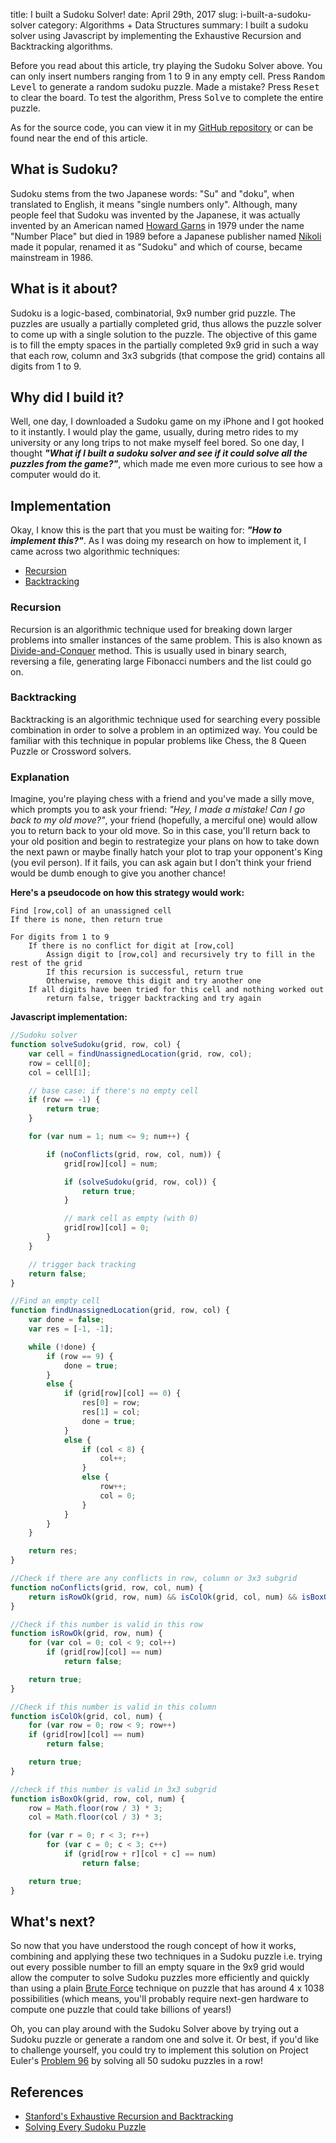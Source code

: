 title: I built a Sudoku Solver!
date: April 29th, 2017
slug: i-built-a-sudoku-solver
category: Algorithms + Data Structures
summary: I built a sudoku solver using Javascript by implementing the Exhaustive Recursion and Backtracking algorithms.

<link rel="stylesheet" href="/static/projects/sudoku/css/style.css" type="text/css"/>
<script defer type="text/javascript" src="/static/projects/sudoku/js/script.js"></script>

<figure>
    <div id="sudokusolver"></div>
</figure>

Before you read about this article, try playing the Sudoku Solver above. You can only insert numbers ranging from 1 to 9 in any empty cell. Press <kbd>Random Level</kbd> to generate a random sudoku puzzle. Made a mistake? Press <kbd>Reset</kbd> to clear the board. To test the algorithm, Press <kbd>Solve</kbd> to complete the entire puzzle.

As for the source code, you can view it in my [GitHub repository](https://www.github.com/megacolorboy) or can be found near the end of this article.

## What is Sudoku?
Sudoku stems from the two Japanese words: "Su" and "doku", when translated to English, it means "single numbers only". Although, many people feel that Sudoku was invented by the Japanese, it was actually invented by an American named [Howard Garns](https://en.wikipedia.org/wiki/Howard_Garns) in 1979 under the name "Number Place" but died in 1989 before a Japanese publisher named [Nikoli](https://en.wikipedia.org/wiki/Nikoli_(publisher)) made it popular, renamed it as "Sudoku" and which of course, became mainstream in 1986.

## What is it about?
Sudoku is a logic-based, combinatorial, 9x9 number grid puzzle. The puzzles are usually a partially completed grid, thus allows the puzzle solver to come up with a single solution to the puzzle. The objective of this game is to fill the empty spaces in the partially completed 9x9 grid in such a way that each row, column and 3x3 subgrids (that compose the grid) contains all digits from 1 to 9.

## Why did I build it?
Well, one day, I downloaded a Sudoku game on my iPhone and I got hooked to it instantly. I would play the game, usually, during metro rides to my university or any long trips to not make myself feel bored. So one day, I thought ***"What if I built a sudoku solver and see if it could solve all the puzzles from the game?"***, which made me even more curious to see how a computer would do it.

## Implementation
Okay, I know this is the part that you must be waiting for: ***"How to implement this?"***. As I was doing my research on how to implement it, I came across two algorithmic techniques:

+ [Recursion](https://en.wikipedia.org/wiki/Recursion_(computer_science))
+ [Backtracking](https://en.wikipedia.org/wiki/Backtracking)

### Recursion
Recursion is an algorithmic technique used for breaking down larger problems into smaller instances of the same problem. This is also known as [Divide-and-Conquer](https://en.wikipedia.org/wiki/Divide_and_conquer_algorithm) method. This is usually used in binary search, reversing a file, generating large Fibonacci numbers and the list could go on.

### Backtracking
Backtracking is an algorithmic technique used for searching every possible combination in order to solve a problem in an optimized way. You could be familiar with this technique in popular problems like Chess, the 8 Queen Puzzle or Crossword solvers.

### Explanation
Imagine, you're playing chess with a friend and you've made a silly move, which prompts you to ask your friend: *"Hey, I made a mistake! Can I go back to my old move?"*, your friend (hopefully, a merciful one) would allow you to return back to your old move. So in this case, you'll return back to your old position and begin to restrategize your plans on how to take down the next pawn or maybe finally hatch your plot to trap your opponent's King (you evil person). If it fails, you can ask again but I don't think your friend would be dumb enough to give you another chance!

**Here's a pseudocode on how this strategy would work:**
```text
Find [row,col] of an unassigned cell
If there is none, then return true

For digits from 1 to 9
    If there is no conflict for digit at [row,col]
        Assign digit to [row,col] and recursively try to fill in the rest of the grid
        If this recursion is successful, return true
        Otherwise, remove this digit and try another one
    If all digits have been tried for this cell and nothing worked out
        return false, trigger backtracking and try again
```

**Javascript implementation:**
```js
//Sudoku solver 
function solveSudoku(grid, row, col) {
    var cell = findUnassignedLocation(grid, row, col);
    row = cell[0];
    col = cell[1];

    // base case: if there's no empty cell  
    if (row == -1) {
        return true;
    }

    for (var num = 1; num <= 9; num++) {

        if (noConflicts(grid, row, col, num)) {   
            grid[row][col] = num;

            if (solveSudoku(grid, row, col)) {                
                return true;
            }

            // mark cell as empty (with 0)    
            grid[row][col] = 0;
        }
    }

    // trigger back tracking
    return false;
}

//Find an empty cell
function findUnassignedLocation(grid, row, col) {
    var done = false;
    var res = [-1, -1];

    while (!done) {
        if (row == 9) {
            done = true;
        }
        else {
            if (grid[row][col] == 0) {
                res[0] = row;
                res[1] = col;
                done = true;
            }
            else {
                if (col < 8) {
                    col++;
                }
                else {
                    row++;
                    col = 0;
                }
            }
        }
    }

    return res;
}

//Check if there are any conflicts in row, column or 3x3 subgrid
function noConflicts(grid, row, col, num) {
    return isRowOk(grid, row, num) && isColOk(grid, col, num) && isBoxOk(grid, row, col, num);
}

//Check if this number is valid in this row
function isRowOk(grid, row, num) {
    for (var col = 0; col < 9; col++)
        if (grid[row][col] == num)
            return false;

    return true;
}

//Check if this number is valid in this column
function isColOk(grid, col, num) {
    for (var row = 0; row < 9; row++)
    if (grid[row][col] == num)
        return false;

    return true;    
}

//check if this number is valid in 3x3 subgrid
function isBoxOk(grid, row, col, num) {
    row = Math.floor(row / 3) * 3;
    col = Math.floor(col / 3) * 3;

    for (var r = 0; r < 3; r++)
        for (var c = 0; c < 3; c++)
            if (grid[row + r][col + c] == num)
                return false;

    return true;
}
```

## What's next?
So now that you have understood the rough concept of how it works, combining and applying these two techniques in a Sudoku puzzle i.e. trying out every possible number to fill an empty square in the 9x9 grid would allow the computer to solve Sudoku puzzles more efficiently and quickly than using a plain [Brute Force](https://en.wikipedia.org/wiki/Brute-force_search) technique on puzzle that has around 4 x 1038 possibilities (which means, you'll probably require next-gen hardware to compute one puzzle that could take billions of years!)

Oh, you can play around with the Sudoku Solver above by trying out a Sudoku puzzle or generate a random one and solve it. Or best, if you'd like to challenge yourself, you could try to implement this solution on Project Euler's [Problem 96](https://projecteuler.net/problem=96) by solving all 50 sudoku puzzles in a row!

## References
+ [Stanford's Exhaustive Recursion and Backtracking](https://see.stanford.edu/materials/icspacs106b/H19-RecBacktrackExamples.pdf)
+ [Solving Every Sudoku Puzzle](http://norvig.com/sudoku.html)